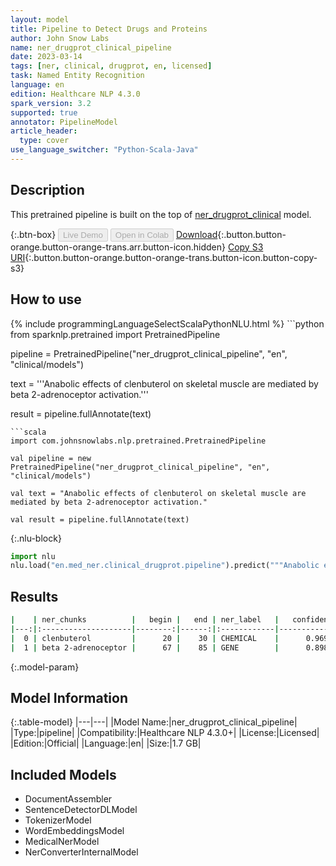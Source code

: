 ```yaml
---
layout: model
title: Pipeline to Detect Drugs and Proteins
author: John Snow Labs
name: ner_drugprot_clinical_pipeline
date: 2023-03-14
tags: [ner, clinical, drugprot, en, licensed]
task: Named Entity Recognition
language: en
edition: Healthcare NLP 4.3.0
spark_version: 3.2
supported: true
annotator: PipelineModel
article_header:
  type: cover
use_language_switcher: "Python-Scala-Java"
---
```


## Description

This pretrained pipeline is built on the top of [ner_drugprot_clinical](https://nlp.johnsnowlabs.com/2021/12/20/ner_drugprot_clinical_en.html) model.

{:.btn-box}
<button class="button button-orange" disabled>Live Demo</button>
<button class="button button-orange" disabled>Open in Colab</button>
[Download](https://s3.amazonaws.com/auxdata.johnsnowlabs.com/clinical/models/ner_drugprot_clinical_pipeline_en_4.3.0_3.2_1678777770925.zip){:.button.button-orange.button-orange-trans.arr.button-icon.hidden}
[Copy S3 URI](s3://auxdata.johnsnowlabs.com/clinical/models/ner_drugprot_clinical_pipeline_en_4.3.0_3.2_1678777770925.zip){:.button.button-orange.button-orange-trans.button-icon.button-copy-s3}

## How to use



<div class="tabs-box" markdown="1">
{% include programmingLanguageSelectScalaPythonNLU.html %}
```python
from sparknlp.pretrained import PretrainedPipeline

pipeline = PretrainedPipeline("ner_drugprot_clinical_pipeline", "en", "clinical/models")

text = '''Anabolic effects of clenbuterol on skeletal muscle are mediated by beta 2-adrenoceptor activation.'''

result = pipeline.fullAnnotate(text)
```
```scala
import com.johnsnowlabs.nlp.pretrained.PretrainedPipeline

val pipeline = new PretrainedPipeline("ner_drugprot_clinical_pipeline", "en", "clinical/models")

val text = "Anabolic effects of clenbuterol on skeletal muscle are mediated by beta 2-adrenoceptor activation."

val result = pipeline.fullAnnotate(text)
```


{:.nlu-block}
```python
import nlu
nlu.load("en.med_ner.clinical_drugprot.pipeline").predict("""Anabolic effects of clenbuterol on skeletal muscle are mediated by beta 2-adrenoceptor activation.""")
```

</div>

## Results

```bash
|    | ner_chunks          |   begin |   end | ner_label   |   confidence |
|---:|:--------------------|--------:|------:|:------------|-------------:|
|  0 | clenbuterol         |      20 |    30 | CHEMICAL    |      0.9691  |
|  1 | beta 2-adrenoceptor |      67 |    85 | GENE        |      0.89855 |
```

{:.model-param}
## Model Information

{:.table-model}
|---|---|
|Model Name:|ner_drugprot_clinical_pipeline|
|Type:|pipeline|
|Compatibility:|Healthcare NLP 4.3.0+|
|License:|Licensed|
|Edition:|Official|
|Language:|en|
|Size:|1.7 GB|

## Included Models

- DocumentAssembler
- SentenceDetectorDLModel
- TokenizerModel
- WordEmbeddingsModel
- MedicalNerModel
- NerConverterInternalModel